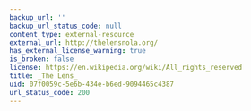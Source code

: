 ```yaml
---
backup_url: ''
backup_url_status_code: null
content_type: external-resource
external_url: http://thelensnola.org/
has_external_license_warning: true
is_broken: false
license: https://en.wikipedia.org/wiki/All_rights_reserved
title: _The Lens_
uid: 07f0059c-5e6b-434e-b6ed-9094465c4387
url_status_code: 200
---
```

